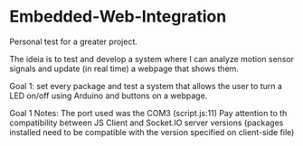 # Embedded-Web-Integration
 Personal test for a greater project.

 The ideia is to test and develop a system where I can analyze motion sensor signals and update (in real time) a webpage that shows them.

 Goal 1: set every package and test a system that allows the user to turn a LED on/off using Arduino and buttons on a webpage.

 Goal 1 Notes: The port used was the COM3 (script.js:11)
 Pay attention to th compatibility between JS Client and Socket.IO server versions (packages installed need to be compatible with the version specified on client-side file)
